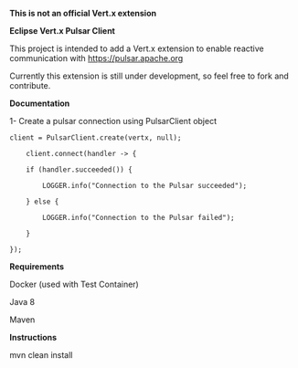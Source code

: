 **This is not an official Vert.x extension**

**Eclipse Vert.x Pulsar Client**

This project is intended to add a Vert.x extension to
enable reactive communication with https://pulsar.apache.org

Currently this extension is still under development, so feel free to fork and contribute.

**Documentation**

1- Create a pulsar connection using PulsarClient object

    client = PulsarClient.create(vertx, null);

        client.connect(handler -> {

        if (handler.succeeded()) {

            LOGGER.info("Connection to the Pulsar succeeded");

        } else {

            LOGGER.info("Connection to the Pulsar failed");

        }

    });

**Requirements**

Docker (used with Test Container)

Java 8

Maven

**Instructions**

mvn clean install




